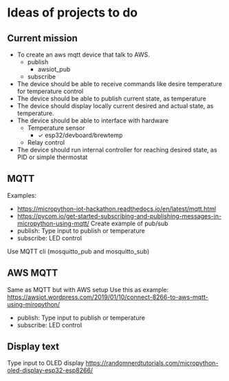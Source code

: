 # Ideas of projects to do

## Current mission
* To create an aws mqtt device that talk to AWS.
    * publish
        * awsiot_pub
    * subscribe
* The device should be able to receive commands like desire temperature for temperature control
* The device should be able to publish current state, as temperature
* The device should display locally current desired and actual state, as temperature.
* The device should be able to interface with hardware
    * Temperature sensor
        * ✓ esp32/devboard/brewtemp
    * Relay control
* The device should run internal controller for reaching desired state, as PID or simple thermostat


## MQTT
Examples:
* https://micropython-iot-hackathon.readthedocs.io/en/latest/mqtt.html
* https://pycom.io/get-started-subscribing-and-publishing-messages-in-micropython-using-mqtt/
Create example of pub/sub
* publish: Type input to publish or temperature
* subscribe: LED control

Use MQTT cli (mosquitto_pub and mosquitto_sub)

## AWS MQTT
Same as MQTT but with AWS setup
Use this as example: https://awsiot.wordpress.com/2019/01/10/connect-8266-to-aws-mqtt-using-miropython/

* publish: Type input to publish or temperature
* subscribe: LED control

## Display text
Type input to OLED display
https://randomnerdtutorials.com/micropython-oled-display-esp32-esp8266/
